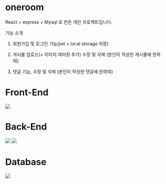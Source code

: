 # oneroom
React + express + Mysql 로 만든 개인 프로젝트입니다.

기능 소개
1. 회원가입 및 로그인 기능(jwt + local storage 저장)

2. 게시물 업로드(+ 이미지 여러장 추가) 수정 및 삭제 (본인이 작성한 게시물에 한하여)

3. 댓글 기능, 수정 및 삭제 (본인이 작성한 댓글에 한하여)

# Front-End
<img src="https://img.shields.io/badge/react-61DAFB?style=for-the-badge&logo=react&logoColor=black">

# Back-End
<p>
  <img src="https://img.shields.io/badge/node.js-339933?style=for-the-badge&logo=node.js&logoColor=black">
  <img src="https://img.shields.io/badge/express-000000?style=for-the-badge&logo=express&logoColor=black">
</p>

# Database
<img src="https://img.shields.io/badge/mysql-4479A1?style=for-the-badge&logo=mysql&logoColor=white">
